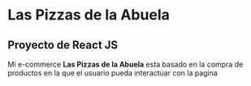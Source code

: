 # Las Pizzas de la Abuela

## **Proyecto de React JS**

Mi e-commerce **Las Pizzas de la Abuela** esta basado en la compra de productos en la que el usuario pueda interactuar con la pagina


